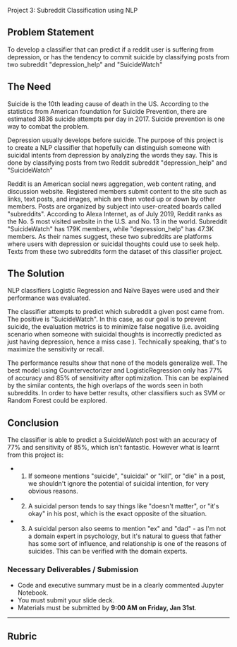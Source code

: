  Project 3: Subreddit Classification using NLP

## Problem Statement
To develop a classifier that can predict if a reddit user is suffering from depression, or has the tendency to commit suicide by classifying posts from two subreddit "depression_help" and "SuicideWatch"  

## The Need
Suicide is the 10th leading cause of death in the US.  According to the statistics from American foundation for Suicide Prevention, there are estimated 3836 suicide attempts per day in 2017. Suicide prevention is one way to combat the problem.  

Depression usually develops before suicide. The purpose of this project is to create a NLP classifier that hopefully can distinguish someone with suicidal intents from depression by analyzing the words they say.  This is done by classifying posts from two Reddit subreddit "depression_help" and "SuicideWatch"  

 Reddit is an American social news aggregation, web content rating, and discussion website. Registered members submit content to the site such as links, text posts, and images, which are then voted up or down by other members. Posts are organized by subject into user-created boards called "subreddits".  According to Alexa Internet, as of July 2019, Reddit ranks as the No. 5 most visited website in the U.S. and No. 13 in the world.  Subreddit "SuicideWatch" has 179K members, while "depression_help" has 47.3K members.  As their names suggest, these two subreddits are platforms where users with depression or suicidal thoughts could use to seek help.  Texts from these two subreddits form the dataset of this classifier project.

## The Solution
NLP classifiers Logistic Regression and Naïve Bayes were used and their performance was evaluated.

The classifier attempts to predict which subreddit a given post came from.  The positive is "SuicideWatch". In this case, as our goal is to prevent suicide, the evaluation metrics is to minimize false negative (i.e. avoiding scenario when someone with suicidal thoughts is incorrectly predicted as just having depression, hence a miss case ).  Technically speaking, that's to maximize the sensitivity or recall.

The performance results show that none of the models generalize well. The best model using Countervectorizer and LogisticRegression only has 77% of accuracy and 85% of sensitivity after optimization.  This can be explained by the similar contents, the high overlaps of the words seen in both subreddits.  In order to have better results, other classifiers such as SVM or Random Forest could be explored.

 ## Conclusion

 The classifier is able to predict a SuicideWatch post with an accuracy of 77% and sensitivity of 85%, which isn't fantastic. However what is learnt from this project is:
 - 1) If someone mentions "suicide", "suicidal" or "kill", or "die" in a post, we shouldn't ignore the potential of suicidal intention, for very obvious reasons.
 - 2) A suicidal person tends to say things like "doesn't matter", or "it's okay" in his post, which is the exact opposite of the situation.  
 - 3) A suicidal person also seems to mention "ex" and "dad" - as I'm not a domain expert in psychology, but it's natural to guess that father has some sort of influence, and relationship is one of the reasons of suicides.  This can be verified with the domain experts.

### Necessary Deliverables / Submission

- Code and executive summary must be in a clearly commented Jupyter Notebook.
- You must submit your slide deck.
- Materials must be submitted by **9:00 AM on Friday, Jan 31st**.

---

## Rubric
